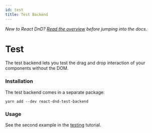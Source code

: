 ```yaml
---
id: test
title: Test Backend
---
```


_New to React DnD? [Read the overview](/docs/overview) before jumping into the docs._

# Test

The test backend lets you test the drag and drop interaction of your components without the DOM.

### Installation

The test backend comes in a separate package:

```
yarn add --dev react-dnd-test-backend
```

### Usage

See the second example in the [testing](/docs/testing) tutorial.
